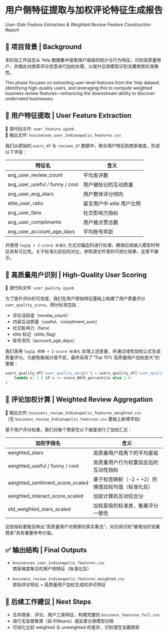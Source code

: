 
# 用户侧特征提取与加权评论特征生成报告  
*User-Side Feature Extraction & Weighted Review Feature Construction Report*

## 📌 项目背景 | Background

本阶段工作旨在从 Yelp 数据集中提取用户层级的统计与行为特征，识别高质量用户，并据此对商家评论信息进行加权处理，以提升后续模型识别宝藏商家的准确性。

This phase focuses on extracting user-level features from the Yelp dataset, identifying high-quality users, and leveraging this to compute weighted business review features—enhancing the downstream ability to discover underrated businesses.



## 🧠 用户特征提取 | User Feature Extraction

📁 源代码文件: `user_feature.ipynb`  
🔢 输出文件: `businesses_user_Indianapolis_features.csv`

我们从原始的 `users_df` 与 `reviews_df` 数据中，聚合用户特征到商家维度，形成以下字段：

| 特征名 | 含义 |
|--------|------|
| avg_user_review_count | 平均发评数 |
| avg_user_useful / funny / cool | 用户被标记的互动质量 |
| avg_user_avg_stars | 用户整体评分倾向 |
| elite_user_ratio | 留言用户中 elite 用户比例 |
| avg_user_fans | 社交影响力指标 |
| avg_user_compliments | 用户被点赞总数 |
| avg_user_account_age_days | 平均账号年龄 |

并使用 `log1p + Z-score 标准化` 方式对偏态列进行处理，确保后续输入模型时特征具有可比性。关于标准化前后的对比，参照源文件里的可视化结果，这里不展示。



## 🏅 高质量用户识别 | High-Quality User Scoring

📁 源代码文件: `user_quality.ipynb`

为了提升评价的可信度，我们在用户原始特征基础上构建了用户质量评分 `user_quality_score`。得分标准包括：

- 评论活跃度（review_count）
- 内容互动质量（useful、compliment_sum）
- 社交影响力（fans）
- elite 标记（elite_flag）
- 账号资历（account_age_days）

我们采用 `log1p 转换 + Z-score 标准化` 处理上述变量，并通过线性加权公式生成质量评分。为避免极端分值干扰，最终采用了“Top 10% 高质量用户加权放大”的策略：

```python
users_quality_df['user_quality_weight'] = users_quality_df['user_quality_score'].apply(
    lambda x: 1.5 if x >= score_90th_percentile else 1.0
)
```



## 🧮 评论加权计算 | Weighted Review Aggregation

📁 输出文件: `business_review_Indianapolis_features_weighted.csv`  
（在 `business_review_Indianapolis_features.csv` 基础上新增字段）

基于用户评分权重，我们对每个商家在以下维度进行了加权汇总：

| 加权字段名 | 含义 |
|------------|------|
| weighted_stars | 高质量用户视角下的平均星级 |
| weighted_useful / funny / cool | 高质量用户行为权重加总后的互动性指标 |
| weighted_sentiment_score_scaled | 基于标签映射（-2 ~ +2）的情感加权均值（标准化后） |
| weighted_interact_score_scaled | 加权计算的互动综合分 |
| std_weighted_stars_scaled | 加权星级的标准差，衡量评分一致性 |

这些指标更能反映出“高质量用户对商家的真实看法”，对后续识别“被埋没的宝藏商家”具有重要参考价值。



## ✅ 输出结构 | Final Outputs

- `businesses_user_Indianapolis_features.csv`  
  商家维度聚合的用户侧特征（标准化后）

- `business_review_Indianapolis_features_weighted.csv`  
  原始评论特征 + 高质量用户加权生成的评论特征



## 📌 后续工作建议 | Next Steps

- 合并商家、评论、用户三类特征，构建完整的 `business_features_full.csv`
- 进行无监督聚类（如 KMeans）或监督分类模型训练
- 可视化比较 weighted 与 unweighted 的差异，识别潜在宝藏商家

